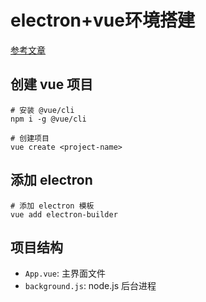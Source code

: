 # electron+vue环境搭建

[参考文章](https://stricker.digital/posts/electron-with-vue-and-webpack/)

## 创建 vue 项目

```shell
# 安装 @vue/cli
npm i -g @vue/cli
```

```shell
# 创建项目
vue create <project-name>
```

## 添加 electron

```shell
# 添加 electron 模板
vue add electron-builder
```

## 项目结构

- `App.vue`: 主界面文件
- `background.js`: node.js 后台进程